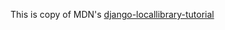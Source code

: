 This is copy of MDN's [django-locallibrary-tutorial](https://developer.mozilla.org/en-US/docs/Learn/Server-side/Django)